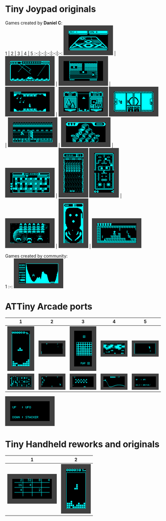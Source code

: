 # Tiny Joypad originals
Games created by **Daniel C**:  
 1 | 2 | 3 | 4 | 5
:-:|:-:|:-:|:-:|:-:
[![](./tiny-joypad/tiny-morpion-v1.0/tiny-morpion-v1.0.png "tiny-morpion-v1.0")](./tiny-joypad/tiny-morpion-v1.0/tiny-morpion-v1.0.hex) | [![](./tiny-joypad/tiny-missile-v1.1/tiny-missile-v1.1.png "tiny-missile-v1.1")](./tiny-joypad/tiny-missile-v1.1/tiny-missile-v1.1.hex) | [![](./tiny-joypad/tiny-ddug-v1.0/tiny-ddug-v1.0.png "tiny-ddug-v1.0")](./tiny-joypad/tiny-ddug-v1.0/tiny-ddug-v1.0.hex) | [![](./tiny-joypad/tiny-plaque-v1.0/tiny-plaque-v1.0.png "tiny-plaque-v1.0")](./tiny-joypad/tiny-plaque-v1.0/tiny-plaque-v1.0.hex) | [![](./tiny-joypad/tiny-tris-v2.0/tiny-tris-v2.0.png "tiny-tris-v2.0")](./tiny-joypad/tiny-tris-v2.0/tiny-tris-v2.0.hex)
[![](./tiny-joypad/tiny-trick-v1.0/tiny-trick-v1.0.png "tiny-trick-v1.0")](./tiny-joypad/tiny-trick-v1.0/tiny-trick-v1.0.hex) | [![](./tiny-joypad/tiny-bike-v1.2/tiny-bike-v1.2.png "tiny-bike-v1.2")](./tiny-joypad/tiny-bike-v1.2/tiny-bike-v1.2.hex) | [![](./tiny-joypad/tiny-bert-v1.1/tiny-bert-v1.1.png "tiny-bert-v1.1")](./tiny-joypad/tiny-bert-v1.1/tiny-bert-v1.1.hex) | [![](./tiny-joypad/tiny-bomber-v1.3/tiny-bomber-v1.3.png "tiny-bomber-v1.3")](./tiny-joypad/tiny-bomber-v1.3/tiny-bomber-v1.3.hex) | [![](./tiny-joypad/tiny-arkanoid-v2.0/tiny-arkanoid-v2.0.png "tiny-arkanoid-v2.0")](./tiny-joypad/tiny-arkanoid-v2.0/tiny-arkanoid-v2.0.hex)
[![](./tiny-joypad/tiny-pacman-v1.2/tiny-pacman-v1.2.png "tiny-pacman-v1.2")](./tiny-joypad/tiny-pacman-v1.2/tiny-pacman-v1.2.hex) | [![](./tiny-joypad/tiny-invaders-v3.1/tiny-invaders-v3.1.png "tiny-invaders-v3.1")](./tiny-joypad/tiny-invaders-v3.1/tiny-invaders-v3.1.hex) | [![](./tiny-joypad/tiny-pinball-v2.0/tiny-pinball-v2.0.png "tiny-pinball-v2.0")](./tiny-joypad/tiny-pinball-v2.0/tiny-pinball-v2.0.hex) | [![](./tiny-joypad/tiny-gilbert-v2.0/tiny-gilbert-v2.0.png "tiny-gilbert-v2.0")](./tiny-joypad/tiny-gilbert-v2.0/tiny-gilbert-v2.0.hex)

Games created by community:  
 1
:-:
[![](./tiny-joypad/tiny-lander-v1.0/tiny-lander-v1.0.png "tiny-lander-v1.0")](./tiny-joypad/tiny-lander-v1.0/tiny-lander-v1.0.hex)

# ATTiny Arcade ports
 1 | 2 | 3 | 4 | 5
:-:|:-:|:-:|:-:|:-:
[![](./attiny-arcade/attiny-tetris-gold/attiny-tetris-gold.png "attiny-tetris-gold")](./attiny-arcade/attiny-tetris-gold/attiny-tetris-gold.hex) | [![](./attiny-arcade/bat-bonanza/bat-bonanza.png "bat-bonanza")](./attiny-arcade/bat-bonanza/bat-bonanza.hex) | [![](./attiny-arcade/four-in-row/four-in-row.png "four-in-row")](./attiny-arcade/four-in-row/four-in-row.hex) | [![](./attiny-arcade/frogger/frogger.png "frogger")](./attiny-arcade/frogger/frogger.hex) | [![](./attiny-arcade/oroboros/oroboros.png "oroboros")](./attiny-arcade/oroboros/oroboros.hex)
[![](./attiny-arcade/pacman/pacman.png "pacman")](./attiny-arcade/pacman/pacman.hex) | [![](./attiny-arcade/run-dude-run/run-dude-run.png "run-dude-run")](./attiny-arcade/run-dude-run/run-dude-run.hex) | [![](./attiny-arcade/space-attack/space-attack.png "space-attack")](./attiny-arcade/space-attack/space-attack.hex) | [![](./attiny-arcade/wren-rollercoaster/wren-rollercoaster.png "wren-rollercoaster")](./attiny-arcade/wren-rollercoaster/wren-rollercoaster.hex) | [![](./attiny-arcade/ufo-breakout/ufo-breakout.png "ufo-breakout")](./attiny-arcade/ufo-breakout/ufo-breakout.hex)
[![](./attiny-arcade/ufo-stacker/ufo-stacker.png "ufo-stacker")](./attiny-arcade/ufo-stacker/ufo-stacker.hex)

# Tiny Handheld reworks and originals
 1 | 2
:-:|:-:
[![](./tiny-handheld/hidiot-2048/hidiot-2048.png "hidiot-2048")](./tiny-handheld/hidiot-2048/hidiot-2048.hex) | [![](./tiny-handheld/tetris-gold/tetris-gold.png "tetris-gold")](./tiny-handheld/tetris-gold/tetris-gold.hex)
